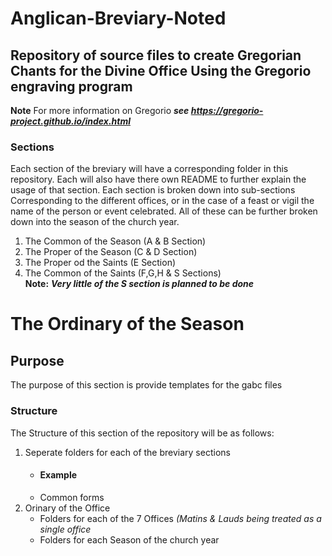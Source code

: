 # Anglican-Breviary-Noted
## Repository  of source files to create Gregorian Chants for the Divine Office Using the Gregorio engraving program
**Note** For more information on Gregorio ***see https://gregorio-project.github.io/index.html***

### Sections
Each section of the breviary will have a corresponding folder in this repository. Each will also have there own README to further explain the usage of that section. Each section is broken down into sub-sections Corresponding to the different offices, or in the case of a feast or vigil the name of the person or event celebrated. All of these can be further broken down into the season of the church year.

1.  The Common of the Season  (A & B Section)
2.  The Proper of the Season  (C & D Section)
3.  The Proper od the Saints  (E Section)
4.  The Common of the Saints  (F,G,H & S Sections)\
**Note:** ***Very little of the S section is planned to be done***

# The Ordinary of the Season

## Purpose

The purpose of this section is provide templates for the gabc files 

### Structure

The Structure of this section of the repository will be as follows:
1.  Seperate folders for each of the breviary sections
    -  #### Example
    - Common forms
2.  Orinary of the Office
    -  Folders for each of the 7 Offices *(Matins & Lauds being treated as a single office*
    -  Folders for each Season of the church year





